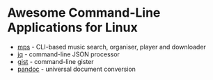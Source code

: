 # Awesome Command-Line Applications for Linux

* [mps](https://github.com/np1/mps) - CLI-based music search, organiser, player and downloader
* [jq](https://github.com/stedolan/jq) - command-line JSON processor
* [gist](https://github.com/defunkt/gist) - command-line gister
* [pandoc](http://pandoc.org/) - universal document conversion
